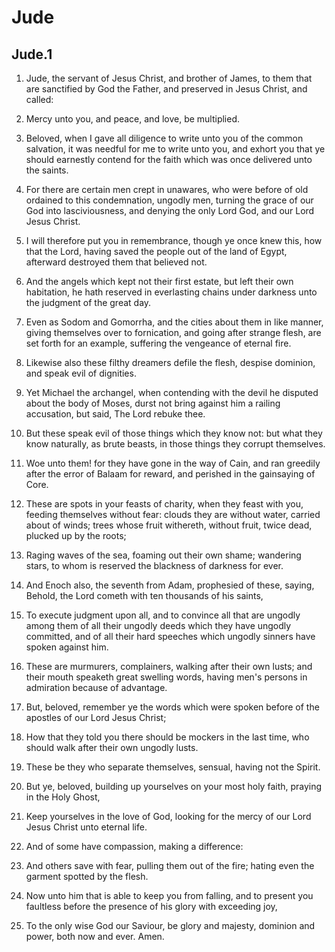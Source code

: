 # Jude

## Jude.1

1. Jude, the servant of Jesus Christ, and brother of James, to them that are sanctified by God the Father, and preserved in Jesus Christ, and called:

2. Mercy unto you, and peace, and love, be multiplied.

3. Beloved, when I gave all diligence to write unto you of the common salvation, it was needful for me to write unto you, and exhort you that ye should earnestly contend for the faith which was once delivered unto the saints.

4. For there are certain men crept in unawares, who were before of old ordained to this condemnation, ungodly men, turning the grace of our God into lasciviousness, and denying the only Lord God, and our Lord Jesus Christ.

5. I will therefore put you in remembrance, though ye once knew this, how that the Lord, having saved the people out of the land of Egypt, afterward destroyed them that believed not.

6. And the angels which kept not their first estate, but left their own habitation, he hath reserved in everlasting chains under darkness unto the judgment of the great day.

7. Even as Sodom and Gomorrha, and the cities about them in like manner, giving themselves over to fornication, and going after strange flesh, are set forth for an example, suffering the vengeance of eternal fire.

8. Likewise also these filthy dreamers defile the flesh, despise dominion, and speak evil of dignities.

9. Yet Michael the archangel, when contending with the devil he disputed about the body of Moses, durst not bring against him a railing accusation, but said, The Lord rebuke thee.

10. But these speak evil of those things which they know not: but what they know naturally, as brute beasts, in those things they corrupt themselves.

11. Woe unto them! for they have gone in the way of Cain, and ran greedily after the error of Balaam for reward, and perished in the gainsaying of Core.

12. These are spots in your feasts of charity, when they feast with you, feeding themselves without fear: clouds they are without water, carried about of winds; trees whose fruit withereth, without fruit, twice dead, plucked up by the roots;

13. Raging waves of the sea, foaming out their own shame; wandering stars, to whom is reserved the blackness of darkness for ever.

14. And Enoch also, the seventh from Adam, prophesied of these, saying, Behold, the Lord cometh with ten thousands of his saints,

15. To execute judgment upon all, and to convince all that are ungodly among them of all their ungodly deeds which they have ungodly committed, and of all their hard speeches which ungodly sinners have spoken against him.

16. These are murmurers, complainers, walking after their own lusts; and their mouth speaketh great swelling words, having men's persons in admiration because of advantage.

17. But, beloved, remember ye the words which were spoken before of the apostles of our Lord Jesus Christ;

18. How that they told you there should be mockers in the last time, who should walk after their own ungodly lusts.

19. These be they who separate themselves, sensual, having not the Spirit.

20. But ye, beloved, building up yourselves on your most holy faith, praying in the Holy Ghost,

21. Keep yourselves in the love of God, looking for the mercy of our Lord Jesus Christ unto eternal life.

22. And of some have compassion, making a difference:

23. And others save with fear, pulling them out of the fire; hating even the garment spotted by the flesh.

24. Now unto him that is able to keep you from falling, and to present you faultless before the presence of his glory with exceeding joy,

25. To the only wise God our Saviour, be glory and majesty, dominion and power, both now and ever. Amen.


